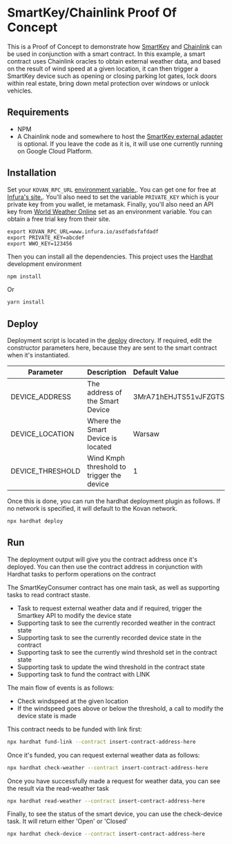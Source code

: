 # SmartKey/Chainlink Proof Of Concept

This is a Proof of Concept to demonstrate how [SmartKey](http://smartkeyplatform.com/) and [Chainlink](http://chain.link) can be used in conjunction with a smart contract. In this example, a smart contract uses Chainlink oracles to obtain external weather data, and based on the result of wind speed at a given location, it can then trigger a SmartKey device such as opening or closing parking lot gates, lock doors within real estate, bring down metal protection over windows or unlock vehicles.

## Requirements

- NPM
- A Chainlink node and somewhere to host the [SmartKey external adapter](https://github.com/pappas999/smartkey-poc/tree/main/src/SmartKey-External-Adapter) is optional. If you leave the code as it is, it will use one currently running on Google Cloud Platform.

## Installation

Set your `KOVAN_RPC_URL` [environment variable.](https://www.twilio.com/blog/2017/01/how-to-set-environment-variables.html). You can get one for free at [Infura's site.](https://infura.io/). You'll also need to set the variable `PRIVATE_KEY` which is your private key from you wallet, ie metamask. Finally, you'll also need an API key from [World Weather Online](https://www.worldweatheronline.com/) set as an environment variable. You can obtain a free trial key from their site.


```
export KOVAN_RPC_URL=www.infura.io/asdfadsfafdadf
export PRIVATE_KEY=abcdef
export WWO_KEY=123456
```

Then you can install all the dependencies. This project uses the [Hardhat](http://hardhat.org) development environment

```bash
npm install
```

Or

```bash
yarn install
```

## Deploy

Deployment script is located in the [deploy](https://github.com/pappas999/smartkey-poc/tree/main/deploy) directory. If required, edit the constructor parameters here, because they are sent to the smart contract when it's instantiated. 

| Parameter       | Description                               | Default Value                                                   |
| ----------------|:------------------------------------------| :---------------------------------------------------------------|
| DEVICE_ADDRESS  | The address of the Smart Device           | 3MrA71hEHJTS51vJFZGTSevQR1XC9eV6Xup                             |
| DEVICE_LOCATION | Where the Smart Device is located         | Warsaw                                                        |
| DEVICE_THRESHOLD| Wind Kmph threshold to trigger the device | 1                                                                |


Once this is done, you can run the hardhat deployment plugin as follows. If no network is specified, it will default to the Kovan network.

```bash
npx hardhat deploy 
```

## Run

The deployment output will give you the contract address once it's deployed. You can then use the contract address in conjunction with Hardhat tasks to perform operations on the contract

The SmartKeyConsumer contract has one main task, as well as supporting tasks to read contract staste. 
- Task to request external weather data and if required, trigger the Smartkey API to modify the device state
- Supporting task to see the currently recorded weather in the contract state
- Supporting task to see the currently recorded device state in the contract
- Supporting task to see the currently wind threshold set in the contract state
- Supporting task to update the wind threshold in the contract state
- Supporting task to fund the contract with LINK

The main flow of events is as follows:

- Check windspeed at the given location
- If the windspeed goes above or below the threshold, a call to modify the device state is made

This contract needs to be funded with link first:

```bash
npx hardhat fund-link --contract insert-contract-address-here
```

Once it's funded, you can request external weather data as follows:

```bash
npx hardhat check-weather --contract insert-contract-address-here 
```

Once you have successfully made a request for weather data, you can see the result via the read-weather task
```bash
npx hardhat read-weather --contract insert-contract-address-here
```

Finally, to see the status of the smart device, you can use the check-device task. It will return either 'Open' or 'Closed'

```bash
npx hardhat check-device --contract insert-contract-address-here
```
